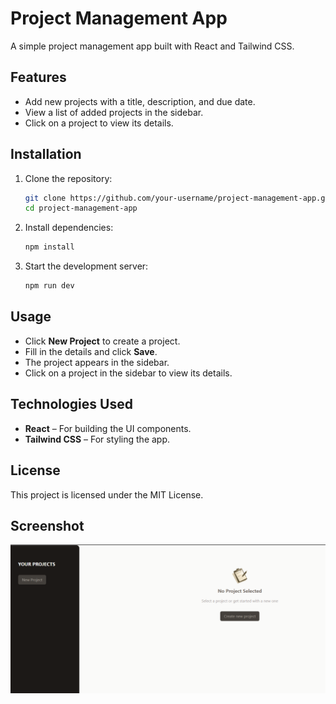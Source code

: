 # Project Management App

A simple project management app built with React and Tailwind CSS.

## Features
- Add new projects with a title, description, and due date.
- View a list of added projects in the sidebar.
- Click on a project to view its details.

## Installation

1. Clone the repository:
   ```sh
   git clone https://github.com/your-username/project-management-app.git
   cd project-management-app
   ```

2. Install dependencies:
   ```sh
   npm install
   ```

3. Start the development server:
   ```sh
   npm run dev
   ```


## Usage
- Click **New Project** to create a project.
- Fill in the details and click **Save**.
- The project appears in the sidebar.
- Click on a project in the sidebar to view its details.

## Technologies Used
- **React** – For building the UI components.
- **Tailwind CSS** – For styling the app.

## License
This project is licensed under the MIT License.

## Screenshot
![Project Management App](public/Screenshot%202025-02-07%20162232.png)

